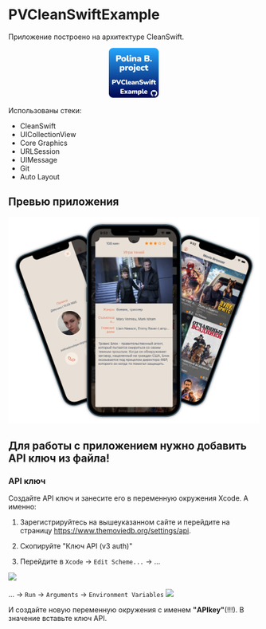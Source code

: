 # PVCleanSwiftExample
Приложение построено на архитектуре CleanSwift.

<p align="center">
<img src="https://github.com/PollyVern/PVCleanSwiftExample/blob/e098d99c369636beddcd5edfba10615ddb093872/Icon.png" width="100">
</p>

Использованы стеки:
- CleanSwift
- UICollectionView
- Core Graphics
- URLSession
- UIMessage
- Git
- Auto Layout

## Превью приложения
<p align="center">
<img src="https://github.com/PollyVern/PVCleanSwiftExample/blob/e098d99c369636beddcd5edfba10615ddb093872/%D0%94%D0%BB%D1%8F%20Readme%20PVCleanSwiftExample.png" width="800">
</p>

## Для работы с приложением нужно добавить API ключ из файла!

### API ключ
Cоздайте API ключ и занесите его в переменную окружения Xcode. А именно:

1. Зарегистрируйтесь на вышеуказанном сайте и перейдите на страницу https://www.themoviedb.org/settings/api.
2. Скопируйте "Ключ API (v3 auth)"

3. Перейдите в `Xcode` -> `Edit Scheme...` -> ...

<img src="https://github.com/PollyVern/PVMovieAPI/blob/85598523c9abd0428a3ac532d7763b2e84010068/Screenshot%20-%20Edit.png" width="200">

... -> `Run` -> `Arguments` -> `Environment Variables`
<img src="https://github.com/PollyVern/PVMovieAPI/blob/0608e64b368235487b33062ff18dedd933d4aa39/Screenshot%20-%20Propertys.png" width="700">

И создайте новую переменную окружения с именем **"APIkey"**(!!!). В значение вставьте ключ API.
